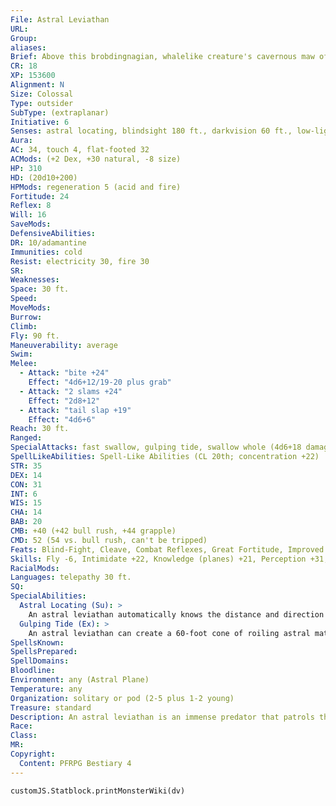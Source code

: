 ```yaml
---
File: Astral Leviathan
URL: 
Group: 
aliases: 
Brief: Above this brobdingnagian, whalelike creature's cavernous maw of freakish teeth, multiple eyes peer out in different directions.
CR: 18
XP: 153600
Alignment: N
Size: Colossal
Type: outsider
SubType: (extraplanar)
Initiative: 6
Senses: astral locating, blindsight 180 ft., darkvision 60 ft., low-light vision; Perception +31
Aura: 
AC: 34, touch 4, flat-footed 32
ACMods: (+2 Dex, +30 natural, -8 size)
HP: 310
HD: (20d10+200)
HPMods: regeneration 5 (acid and fire)
Fortitude: 24
Reflex: 8
Will: 16
SaveMods: 
DefensiveAbilities: 
DR: 10/adamantine
Immunities: cold
Resist: electricity 30, fire 30
SR: 
Weaknesses: 
Space: 30 ft.
Speed: 
MoveMods: 
Burrow: 
Climb: 
Fly: 90 ft.
Maneuverability: average
Swim: 
Melee: 
  - Attack: "bite +24"
    Effect: "4d6+12/19-20 plus grab"
  - Attack: "2 slams +24"
    Effect: "2d8+12"
  - Attack: "tail slap +19"
    Effect: "4d6+6"
Reach: 30 ft.
Ranged: 
SpecialAttacks: fast swallow, gulping tide, swallow whole (4d6+18 damage, AC 25, 31 hp)
SpellLikeAbilities: Spell-Like Abilities (CL 20th; concentration +22)   3/day-dimension door
STR: 35
DEX: 14
CON: 31
INT: 6
WIS: 15
CHA: 14
BAB: 20
CMB: +40 (+42 bull rush, +44 grapple)
CMD: 52 (54 vs. bull rush, can't be tripped)
Feats: Blind-Fight, Cleave, Combat Reflexes, Great Fortitude, Improved Bull Rush, Improved Critical (bite), Improved Initiative, Iron Will, Power Attack, Skill Focus (Perception)
Skills: Fly -6, Intimidate +22, Knowledge (planes) +21, Perception +31, Survival +22
RacialMods: 
Languages: telepathy 30 ft.
SQ: 
SpecialAbilities:
  Astral Locating (Su): >
    An astral leviathan automatically knows the distance and direction to any place on the Astral Plane it has ever visited. Once per day it can use this ability to determine the location of a creature on the Astral Plane (as if using locate creature with unlimited range).
  Gulping Tide (Ex): >
    An astral leviathan can create a 60-foot cone of roiling astral material, pulling all Large or smaller creatures and objects into its mouth so it can swallow them. Any creature in the area that succeeds at a DC 30 Fortitude save moves up to 60 feet toward the cone's origin; creatures that fail are swallowed. The leviathan can use this ability only once per minute. The save DC is Constitution-based.
SpellsKnown: 
SpellsPrepared: 
SpellDomains: 
Bloodline: 
Environment: any (Astral Plane)
Temperature: any
Organization: solitary or pod (2-5 plus 1-2 young)
Treasure: standard
Description: An astral leviathan is an immense predator that patrols the silvery void of the Astral Plane in search of food and new experiences. Dangerous if provoked, it is intelligent enough to be reasoned with, though most visitors to that plane mistakenly believe it is just a beast. It requires only a minimal amount of physical food, as it primarily sustains itself on planar energies (particularly those radiating from natural portals to other planes) and invisible streamers of astral dust. Astral leviathans are curious about types of creatures they've never met before and places they haven't visited. Civilized inhabitants of the Astral Plane might befriend, bribe, or tame leviathans, using them as cargo vessels or navigators on journeys to remote locations. More savage races enslave them with enchantments and hooked barbs and use them for the same purpose. An astral leviathan is approximately 70 feet long and weighs 60 tons.
Race: 
Class: 
MR: 
Copyright:
  Content: PFRPG Bestiary 4
---
```

```dataviewjs
customJS.Statblock.printMonsterWiki(dv)
```
